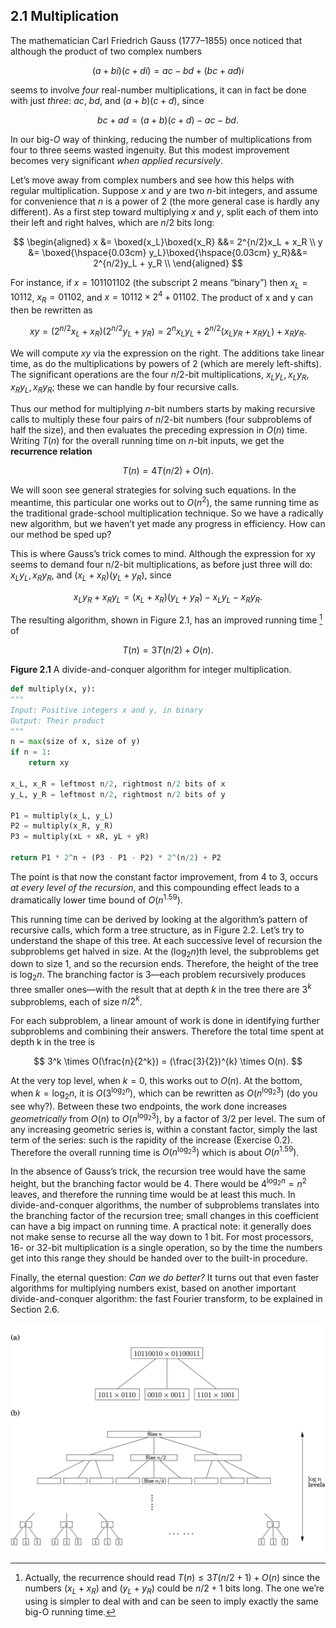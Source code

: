 ## 2.1 Multiplication

The mathematician Carl Friedrich Gauss (1777–1855) once noticed that although the product of two complex numbers

$$
(a + bi)(c + di) = ac - bd + (bc + ad)i
$$

seems to involve *four* real-number multiplications, it can in fact be done with just *three*: $ac$, $bd$, and $(a + b)(c + d)$, since

$$
bc + ad = (a + b)(c + d) - ac - bd.
$$

In our big-$O$ way of thinking, reducing the number of multiplications from four to three seems wasted ingenuity. But this modest improvement becomes very significant *when applied recursively*.

Let’s move away from complex numbers and see how this helps with regular multiplication. Suppose $x$ and $y$ are two $n$-bit integers, and assume for convenience that $n$ is a power of 2 (the more general case is hardly any different). As a first step toward multiplying $x$ and $y$, split each of them into their left and right halves, which are $n/2$ bits long:

$$
\begin{aligned}
x &= \boxed{x_L}\boxed{x_R}																 &&= 2^{n/2}x_L + x_R \\
y &= \boxed{\hspace{0.03cm} y_L}\boxed{\hspace{0.03cm} y_R}&&= 2^{n/2}y_L + y_R \\
\end{aligned}
$$

For instance, if $x = 101101102$ (the subscript 2 means “binary”) then $x_L = 10112$, $x_R = 01102$, and $x = 10112 \times 2^4 + 01102$. The product of x and y can then be rewritten as

$$
xy = (2^{n/2} x_L + x_R)(2^{n/2} y_L + y_R) = 2^{n} x_L y_L + 2^{n/2} (x_L y_R + x_R y_L) + x_R y_R.
$$

We will compute $xy$ via the expression on the right. The additions take linear time, as do the multiplications by powers of 2 (which are merely left-shifts). The significant operations are the four $n/2$-bit multiplications, $x_L y_L, x_L y_R, x_R y_L, x_R y_R$; these we can handle by four recursive calls.

Thus our method for multiplying $n$-bit numbers starts by making recursive calls to multiply these four pairs of $n/2$-bit numbers (four subproblems of half the size), and then evaluates the preceding expression in $O(n)$ time. Writing $T(n)$ for the overall running time on $n$-bit inputs, we get the **recurrence relation**

$$
T(n) = 4T(n/2) + O(n).
$$

We will soon see general strategies for solving such equations. In the meantime, this particular one works out to $O(n^2)$, the same running time as the traditional grade-school multiplication technique. So we have a radically new algorithm, but we haven’t yet made any progress in efficiency. How can our method be sped up?

This is where Gauss’s trick comes to mind. Although the expression for xy seems to demand four n/2-bit multiplications, as before just three will do: $x_L y_L, x_R y_R$, and $(x_L + x_R)(y_L + y_R)$, since

$$
x_L y_R + x_R y_L = (x_L + x_R)(y_L + y_R) - x_L y_ L - x_R y_R.
$$

The resulting algorithm, shown in Figure 2.1, has an improved running time [^1] of

$$
T(n) = 3T(n/2) + O(n).
$$


**Figure 2.1** A divide-and-conquer algorithm for integer multiplication.

```python
def multiply(x, y):
"""
Input: Positive integers x and y, in binary
Output: Their product
"""
n = max(size of x, size of y)
if n = 1:
	return xy

x_L, x_R = leftmost n/2, rightmost n/2 bits of x
y_L, y_R = leftmost n/2, rightmost n/2 bits of y

P1 = multiply(x_L, y_L)
P2 = multiply(x_R, y_R)
P3 = multiply(xL + xR, yL + yR)

return P1 * 2^n + (P3 - P1 - P2) * 2^(n/2) + P2
```


The point is that now the constant factor improvement, from 4 to 3, occurs *at every level of the
recursion*, and this compounding effect leads to a dramatically lower time bound of $O(n^{1.59})$.

This running time can be derived by looking at the algorithm’s pattern of recursive calls,
which form a tree structure, as in Figure 2.2. Let’s try to understand the shape of this tree. At
each successive level of recursion the subproblems get halved in size. At the ($\log_{2} n$)th level, the subproblems get down to size 1, and so the recursion ends. Therefore, the height of the tree is $\log_{2} n$. The branching factor is 3—each problem recursively produces three smaller ones—with the result that at depth $k$ in the tree there are $3^k$ subproblems, each of size $n / 2^{k}$.

For each subproblem, a linear amount of work is done in identifying further subproblems and combining their answers. Therefore the total time spent at depth k in the tree is

$$
3^k \times O(\frac{n}{2^k}) = (\frac{3}{2})^{k} \times O(n).
$$

At the very top level, when $k = 0$, this works out to $O(n)$. At the bottom, when $k = \log_{2} n$, it is $O(3^{\log_{2} n})$, which can be rewritten as $O(n^{\log_{2} 3 })$ (do you see why?). Between these two endpoints, the work done increases *geometrically* from $O(n)$ to $O(n^{\log_{2} 3 })$, by a factor of $3/2$ per level. The sum of any increasing geometric series is, within a constant factor, simply the last term of the series: such is the rapidity of the increase (Exercise 0.2). Therefore the overall running time is $O(n^{\log_{2} 3 })$ which is about $O(n^{1.59})$.

In the absence of Gauss’s trick, the recursion tree would have the same height, but the branching factor would be 4. There would be $4^{\log_{2} n} = n^2$ leaves, and therefore the running time would be at least this much. In divide-and-conquer algorithms, the number of subproblems translates into the branching factor of the recursion tree; small changes in this coefficient can have a big impact on running time. A practical note: it generally does not make sense to recurse all the way down to 1 bit. For most processors, 16- or 32-bit multiplication is a single operation, so by the time the numbers get into this range they should be handed over to the built-in procedure.

Finally, the eternal question: *Can we do better?* It turns out that even faster algorithms for multiplying numbers exist, based on another important divide-and-conquer algorithm: the fast Fourier transform, to be explained in Section 2.6.

![**Figure 2.2** Divide-and-conquer integer multiplication. (a) Each problem is divided into three subproblems. (b) The levels of recursion.](fig-2.2-multiplication-tree.png)


[^1]: Actually, the recurrence should read $T(n) \leq 3T(n/2 + 1) + O(n)$ since the numbers ($x_L + x_R$) and ($y_L + y_R$) could be $n/2 + 1$ bits long. The one we’re using is simpler to deal with and can be seen to imply exactly the same big-O running time.
